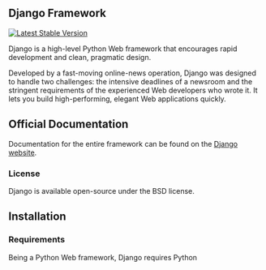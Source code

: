 ## Django Framework

[![Latest Stable Version](https://poser.pugx.org/https://github.com/django/django/v/stable.png)](https://packagist.org/packages/https://github.com/django/django)

Django is a high-level Python Web framework that encourages rapid development and clean, pragmatic design.

Developed by a fast-moving online-news operation, Django was designed to handle two challenges: the intensive deadlines of a newsroom and the stringent requirements of the experienced Web developers who wrote it. It lets you build high-performing, elegant Web applications quickly.

## Official Documentation

Documentation for the entire framework can be found on the [Django website](https://docs.djangoproject.com).

### License

Django is available open-source under the ​BSD license.

## Installation

### Requirements

Being a Python Web framework, Django requires Python